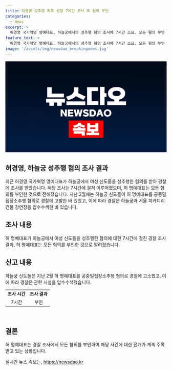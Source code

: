```yaml
---
title: 허경영 성추행 의혹 경찰 7시간 조사 후 혐의 부인
categories:
  - News
excerpt: >
  허경영 국가혁명 명예대표, 하늘궁에서의 성추행 혐의 조사에 7시간 소요. 모든 혐의 부인
feature_text: >
  허경영 국가혁명 명예대표, 하늘궁에서의 성추행 혐의 조사에 7시간 소요. 모든 혐의 부인
image: '/assets/img/newsdao_breakingnews.jpg'
---
```


<p><img src="/assets/img/newsdao_breakingnews.jpg" alt="flaretime 속보" /></p>

<h2>허경영, 하늘궁 성추행 혐의 조사 결과</h2>

<p data-ke-size="size16">최근 허경영 국가혁명 명예대표가 하늘궁에서 여성 신도들을 성추행한 혐의를 받아 경찰에 조사를 받았습니다. 해당 조사는 7시간에 걸쳐 이루어졌으며, 허 명예대표는 모든 혐의를 부인한 것으로 전해졌습니다. 지난 2월에는 하늘궁 신도들이 허 명예대표를 공중밀집장소추행 혐의로 경찰에 고발한 바 있었고, 이에 따라 경찰은 하늘궁과 서울 피카디리 건물 강연장을 압수수색한 바 있습니다.</p>

<h2 data-ke-size="size26">조사 내용</h2>

<p data-ke-size="size16">허 명예대표가 하늘궁에서 여성 신도들을 성추행한 혐의에 대한 7시간에 걸친 경찰 조사 결과, 허 명예대표는 모든 혐의를 부인한 것으로 알려졌습니다.</p>

<h2 data-ke-size="size26">신고 내용</h2>

<p data-ke-size="size16">하늘궁 신도들은 지난 2월 허 명예대표를 공중밀집장소추행 혐의로 경찰에 고소했고, 이에 따라 경찰은 관련 시설을 압수수색했습니다.</p>

<table>
    <tr>
        <td style="text-align: center; height: 17px;"><b>조사 시간</b></td>
        <td style="text-align: center; height: 17px;"><b>조사 결과</b></td>
    </tr>
    <tr>
        <td style="text-align: center; height: 17px;">7시간</td>
        <td style="text-align: center; height: 17px;">부인</td>
    </tr>
</table>

<p data-ke-size="size16">&nbsp;</p>

<h2 data-ke-size="size26">결론</h2>

<p data-ke-size="size16">허 명예대표는 경찰 조사에서 모든 혐의를 부인하며 해당 사건에 대한 전개가 계속 주목받고 있는 상황입니다.</p>
실시간 뉴스 속보는, <a href="https://newsdao.kr" rel="dofollow">https://newsdao.kr</a>


